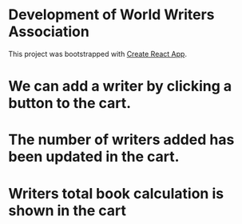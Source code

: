 # Development of World Writers Association

This project was bootstrapped with [Create React App](https://github.com/facebook/create-react-app).

# We can add a writer by clicking a button to the cart.
# The number of writers added has been updated in the cart.
# Writers total book calculation is shown in the cart
